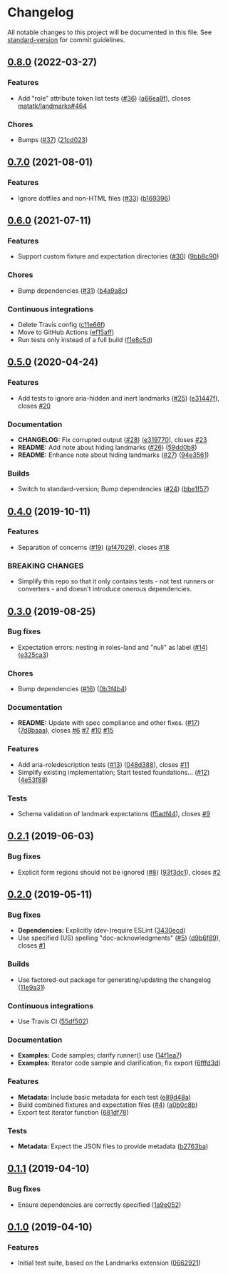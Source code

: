 # Changelog

All notable changes to this project will be documented in this file. See [standard-version](https://github.com/conventional-changelog/standard-version) for commit guidelines.

## [0.8.0](https://github.com/matatk/page-structural-semantics-scanner-tests/compare/0.7.0...0.8.0) (2022-03-27)


### Features

* Add "role" attribute token list tests ([#36](https://github.com/matatk/page-structural-semantics-scanner-tests/issues/36)) ([a66ea9f](https://github.com/matatk/page-structural-semantics-scanner-tests/commit/a66ea9f97aa7f6ee5aef8db51ecf8df8a8fbb931)), closes [matatk/landmarks#464](https://github.com/matatk/landmarks/issues/464)


### Chores

* Bumps ([#37](https://github.com/matatk/page-structural-semantics-scanner-tests/issues/37)) ([21cd023](https://github.com/matatk/page-structural-semantics-scanner-tests/commit/21cd023701558685e0498367d8965bada86ec454))

## [0.7.0](https://github.com/matatk/page-structural-semantics-scanner-tests/compare/0.6.0...0.7.0) (2021-08-01)


### Features

* Ignore dotfiles and non-HTML files ([#33](https://github.com/matatk/page-structural-semantics-scanner-tests/issues/33)) ([b169396](https://github.com/matatk/page-structural-semantics-scanner-tests/commit/b16939648a7e2a04252d1755dd847f41962d5f75))

## [0.6.0](https://github.com/matatk/page-structural-semantics-scanner-tests/compare/0.5.0...0.6.0) (2021-07-11)


### Features

* Support custom fixture and expectation directories ([#30](https://github.com/matatk/page-structural-semantics-scanner-tests/issues/30)) ([9bb8c90](https://github.com/matatk/page-structural-semantics-scanner-tests/commit/9bb8c909e5579e98f65f20ae8503540b71e24dfb))


### Chores

* Bump dependencies ([#31](https://github.com/matatk/page-structural-semantics-scanner-tests/issues/31)) ([b4a9a8c](https://github.com/matatk/page-structural-semantics-scanner-tests/commit/b4a9a8c5bfae2c5a93438b897ca252e14600d8ef))


### Continuous integrations

* Delete Travis config ([c11e66f](https://github.com/matatk/page-structural-semantics-scanner-tests/commit/c11e66fceb136b5f0fd9d6e03c697306cb763cba))
* Move to GitHub Actions ([ef15aff](https://github.com/matatk/page-structural-semantics-scanner-tests/commit/ef15affc1faca1312844fea0988e8f2ff47261b7))
* Run tests only instead of a full build ([f1e8c5d](https://github.com/matatk/page-structural-semantics-scanner-tests/commit/f1e8c5dce789667e7c384bf68e52281be56ca9c0))

## [0.5.0](https://github.com/matatk/page-structural-semantics-scanner-tests/compare/0.4.0...0.5.0) (2020-04-24)


### Features

* Add tests to ignore aria-hidden and inert landmarks ([#25](https://github.com/matatk/page-structural-semantics-scanner-tests/issues/25)) ([e31447f](https://github.com/matatk/page-structural-semantics-scanner-tests/commit/e31447f97f3044779fd80d4511411547acb355bb)), closes [#20](https://github.com/matatk/page-structural-semantics-scanner-tests/issues/20)


### Documentation

* **CHANGELOG:** Fix corrupted output ([#28](https://github.com/matatk/page-structural-semantics-scanner-tests/issues/28)) ([e319770](https://github.com/matatk/page-structural-semantics-scanner-tests/commit/e319770513e95ffd1f1a658c9de704ab56f5ee9a)), closes [#23](https://github.com/matatk/page-structural-semantics-scanner-tests/issues/23)
* **README:** Add note about hiding landmarks ([#26](https://github.com/matatk/page-structural-semantics-scanner-tests/issues/26)) ([59dd0b8](https://github.com/matatk/page-structural-semantics-scanner-tests/commit/59dd0b8790f2635f095a535e1d7714e5137f7acc))
* **README:** Enhance note about hiding landmarks ([#27](https://github.com/matatk/page-structural-semantics-scanner-tests/issues/27)) ([94e3561](https://github.com/matatk/page-structural-semantics-scanner-tests/commit/94e35613eae4d2669184038c8e717fbb8358f7c0))


### Builds

* Switch to standard-version; Bump dependencies ([#24](https://github.com/matatk/page-structural-semantics-scanner-tests/issues/24)) ([bbe1f57](https://github.com/matatk/page-structural-semantics-scanner-tests/commit/bbe1f573f34162469b8c18c7b5ad6e470fbc48f5))

## [0.4.0](https://github.com/matatk/page-structural-semantics-scanner-tests/compare/0.3.0...0.4.0) (2019-10-11)

### Features

* Separation of concerns ([#19](https://github.com/matatk/page-structural-semantics-scanner-tests/issues/19)) ([af47029](https://github.com/matatk/page-structural-semantics-scanner-tests/commit/af47029)), closes [#18](https://github.com/matatk/page-structural-semantics-scanner-tests/issues/18)

### BREAKING CHANGES

* Simplify this repo so that it only contains tests - not test runners or converters - and doesn't introduce onerous dependencies.

## [0.3.0](https://github.com/matatk/page-structural-semantics-scanner-tests/compare/0.2.1...0.3.0) (2019-08-25)

### Bug fixes

* Expectation errors: nesting in roles-land and "null" as label ([#14](https://github.com/matatk/page-structural-semantics-scanner-tests/issues/14)) ([e325ca3](https://github.com/matatk/page-structural-semantics-scanner-tests/commit/e325ca3))

### Chores

* Bump dependencies ([#16](https://github.com/matatk/page-structural-semantics-scanner-tests/issues/16)) ([0b3f4b4](https://github.com/matatk/page-structural-semantics-scanner-tests/commit/0b3f4b4))

### Documentation

* **README:** Update with spec compliance and other fixes. ([#17](https://github.com/matatk/page-structural-semantics-scanner-tests/issues/17)) ([7d8baaa](https://github.com/matatk/page-structural-semantics-scanner-tests/commit/7d8baaa)), closes [#6](https://github.com/matatk/page-structural-semantics-scanner-tests/issues/6) [#7](https://github.com/matatk/page-structural-semantics-scanner-tests/issues/7) [#10](https://github.com/matatk/page-structural-semantics-scanner-tests/issues/10) [#15](https://github.com/matatk/page-structural-semantics-scanner-tests/issues/15)

### Features

* Add aria-roledescription tests ([#13](https://github.com/matatk/page-structural-semantics-scanner-tests/issues/13)) ([048d388](https://github.com/matatk/page-structural-semantics-scanner-tests/commit/048d388)), closes [#11](https://github.com/matatk/page-structural-semantics-scanner-tests/issues/11)
* Simplify existing implementation; Start tested foundations… ([#12](https://github.com/matatk/page-structural-semantics-scanner-tests/issues/12)) ([4e53f88](https://github.com/matatk/page-structural-semantics-scanner-tests/commit/4e53f88))

### Tests

* Schema validation of landmark expectations ([f5adf44](https://github.com/matatk/page-structural-semantics-scanner-tests/commit/f5adf44)), closes [#9](https://github.com/matatk/page-structural-semantics-scanner-tests/issues/9)

## [0.2.1](https://github.com/matatk/page-structural-semantics-scanner-tests/compare/0.2.0...0.2.1) (2019-06-03)

### Bug fixes

* Explicit form regions should not be ignored ([#8](https://github.com/matatk/page-structural-semantics-scanner-tests/issues/8)) ([93f3dc1](https://github.com/matatk/page-structural-semantics-scanner-tests/commit/93f3dc1)), closes [#2](https://github.com/matatk/page-structural-semantics-scanner-tests/issues/2)

## [0.2.0](https://github.com/matatk/page-structural-semantics-scanner-tests/compare/0.1.1...0.2.0) (2019-05-11)

### Bug fixes

* **Dependencies:** Explicitly (dev-)require ESLint ([3430ecd](https://github.com/matatk/page-structural-semantics-scanner-tests/commit/3430ecd))
* Use specified (US) spelling "doc-acknowledgments" ([#5](https://github.com/matatk/page-structural-semantics-scanner-tests/issues/5)) ([d9b6f89](https://github.com/matatk/page-structural-semantics-scanner-tests/commit/d9b6f89)), closes [#1](https://github.com/matatk/page-structural-semantics-scanner-tests/issues/1)

### Builds

* Use factored-out package for generating/updating the changelog ([11e9a31](https://github.com/matatk/page-structural-semantics-scanner-tests/commit/11e9a31))

### Continuous integrations

* Use Travis CI ([55df502](https://github.com/matatk/page-structural-semantics-scanner-tests/commit/55df502))

### Documentation

* **Examples:** Code samples; clarify runner() use ([14f1ea7](https://github.com/matatk/page-structural-semantics-scanner-tests/commit/14f1ea7))
* **Examples:** Iterator code sample and clarification; fix export ([6fffd3d](https://github.com/matatk/page-structural-semantics-scanner-tests/commit/6fffd3d))

### Features

* **Metadata:** Include basic metadata for each test ([e89d48a](https://github.com/matatk/page-structural-semantics-scanner-tests/commit/e89d48a))
* Build combined fixtures and expectation files ([#4](https://github.com/matatk/page-structural-semantics-scanner-tests/issues/4)) ([a0b0c8b](https://github.com/matatk/page-structural-semantics-scanner-tests/commit/a0b0c8b))
* Export test iterator function ([681df78](https://github.com/matatk/page-structural-semantics-scanner-tests/commit/681df78))

### Tests

* **Metadata:** Expect the JSON files to provide metadata ([b2763ba](https://github.com/matatk/page-structural-semantics-scanner-tests/commit/b2763ba))

## [0.1.1](https://github.com/matatk/page-structural-semantics-scanner-tests/compare/0.1.0...0.1.1) (2019-04-10)

### Bug fixes

* Ensure dependencies are correctly specified ([1a9e052](https://github.com/matatk/page-structural-semantics-scanner-tests/commit/1a9e052))

## [0.1.0](https://github.com/matatk/page-structural-semantics-scanner-tests/compare/0.0.0...0.1.0) (2019-04-10)

### Features

* Initial test suite, based on the Landmarks extension ([0662921](https://github.com/matatk/page-structural-semantics-scanner-tests/commit/0662921))
